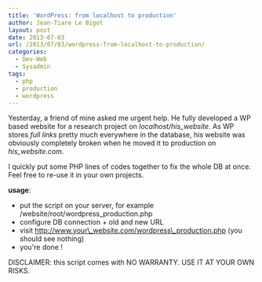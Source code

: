 ```yaml
---
title: 'WordPress: from localhost to production'
author: Jean-Tiare Le Bigot
layout: post
date: 2013-07-03
url: /2013/07/03/wordpress-from-localhost-to-production/
categories:
  - Dev-Web
  - Sysadmin
tags:
  - php
  - production
  - wordpress
---
```

Yesterday, a friend of mine asked me urgent help. He fully developed a WP based website for a research project on _localhost/his_website_. As WP stores _full links_ pretty much everywhere in the database, his website was obviously completely broken when he moved it to production on _his_website.com_.

I quickly put some PHP lines of codes together to fix the whole DB at once. Feel free to re-use it in your own projects.

**usage**:

  * put the script on your server, for example /website/root/wordpress_production.php
  * configure DB connection + old and new URL
  * visit http://www.your\_website.com/wordpress\_production.php (you should see nothing)
  * you're done !



DISCLAIMER: this script comes with NO WARRANTY. USE IT AT YOUR OWN RISKS.
